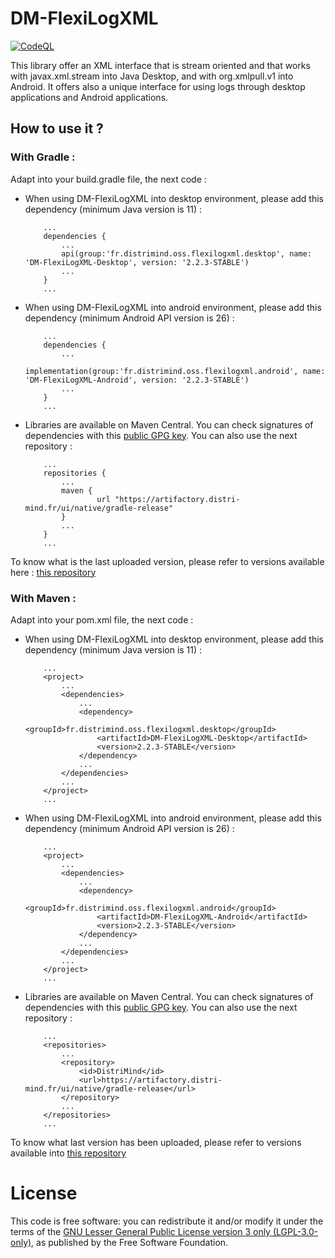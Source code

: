 DM-FlexiLogXML
================
[![CodeQL](https://github.com/DistriMind/DM-FlexiLogXML/actions/workflows/codeql-analysis.yml/badge.svg)](https://github.com/DistriMind/DM-FlexiLogXML/actions/workflows/codeql-analysis.yml)

This library offer an XML interface that is stream oriented and that works with javax.xml.stream into Java Desktop, and with org.xmlpull.v1 into Android.
It offers also a unique interface for using logs through desktop applications and Android applications.

How to use it ?
---------------
### With Gradle :

Adapt into your build.gradle file, the next code :

 - When using DM-FlexiLogXML into desktop environment, please add this dependency (minimum Java version is 11) :
    ```
	    ...
	    dependencies {
		    ...
		    api(group:'fr.distrimind.oss.flexilogxml.desktop', name: 'DM-FlexiLogXML-Desktop', version: '2.2.3-STABLE')
		    ...
	    }
	    ...
    ```

 - When using DM-FlexiLogXML into android environment, please add this dependency (minimum Android API version is 26) :

    ```
	    ...
	    dependencies {
		    ...
		    implementation(group:'fr.distrimind.oss.flexilogxml.android', name: 'DM-FlexiLogXML-Android', version: '2.2.3-STABLE')
		    ...
	    }
	    ...
    ```

 - Libraries are available on Maven Central. You can check signatures of dependencies with this [public GPG key](key-2023-10-09.pub). You can also use the next repository : 
    ```
        ...
        repositories {
            ...
            maven {
                    url "https://artifactory.distri-mind.fr/ui/native/gradle-release"
            }
            ...
        }
        ...
    ```

To know what is the last uploaded version, please refer to versions available here : [this repository](https://artifactory.distri-mind.fr/ui/native/gradle-release/fr/distrimind/oss/flexilogxml/)
### With Maven :
Adapt into your pom.xml file, the next code :
 - When using DM-FlexiLogXML into desktop environment, please add this dependency (minimum Java version is 11) :
    ```
        ...
        <project>
            ...
            <dependencies>
                ...
                <dependency>
                    <groupId>fr.distrimind.oss.flexilogxml.desktop</groupId>
                    <artifactId>DM-FlexiLogXML-Desktop</artifactId>
                    <version>2.2.3-STABLE</version>
                </dependency>
                ...
            </dependencies>
            ...
        </project>
        ...
    ```
   
 - When using DM-FlexiLogXML into android environment, please add this dependency (minimum Android API version is 26) :
    ```
        ...
        <project>
            ...
            <dependencies>
                ...
                <dependency>
                    <groupId>fr.distrimind.oss.flexilogxml.android</groupId>
                    <artifactId>DM-FlexiLogXML-Android</artifactId>
                    <version>2.2.3-STABLE</version>
                </dependency>
                ...
            </dependencies>
            ...
        </project>
        ...
    ```
   
 - Libraries are available on Maven Central. You can check signatures of dependencies with this [public GPG key](key-2023-10-09.pub). You can also use the next repository : 
    ```
        ...
        <repositories>
            ...
            <repository>
                <id>DistriMind</id>
                <url>https://artifactory.distri-mind.fr/ui/native/gradle-release</url>
            </repository>
            ...
        </repositories>
        ...		
    ```
To know what last version has been uploaded, please refer to versions available into [this repository](https://artifactory.distri-mind.fr/ui/native/gradle-release/fr/distrimind/oss/flexilogxml/)

# License

This code is free software: you can redistribute it and/or modify it under the terms of the [GNU Lesser General Public License version 3 only (LGPL-3.0-only)](https://git.distri-mind.fr/DM-FlexiLogXML/~files/main/COPYING), as published by the Free Software Foundation.

